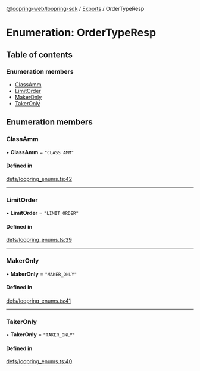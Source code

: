 [@loopring-web/loopring-sdk](../README.md) / [Exports](../modules.md) / OrderTypeResp

# Enumeration: OrderTypeResp

## Table of contents

### Enumeration members

- [ClassAmm](OrderTypeResp.md#classamm)
- [LimitOrder](OrderTypeResp.md#limitorder)
- [MakerOnly](OrderTypeResp.md#makeronly)
- [TakerOnly](OrderTypeResp.md#takeronly)

## Enumeration members

### ClassAmm

• **ClassAmm** = `"CLASS_AMM"`

#### Defined in

[defs/loopring_enums.ts:42](https://github.com/Loopring/loopring_sdk/blob/c031084/src/defs/loopring_enums.ts#L42)

___

### LimitOrder

• **LimitOrder** = `"LIMIT_ORDER"`

#### Defined in

[defs/loopring_enums.ts:39](https://github.com/Loopring/loopring_sdk/blob/c031084/src/defs/loopring_enums.ts#L39)

___

### MakerOnly

• **MakerOnly** = `"MAKER_ONLY"`

#### Defined in

[defs/loopring_enums.ts:41](https://github.com/Loopring/loopring_sdk/blob/c031084/src/defs/loopring_enums.ts#L41)

___

### TakerOnly

• **TakerOnly** = `"TAKER_ONLY"`

#### Defined in

[defs/loopring_enums.ts:40](https://github.com/Loopring/loopring_sdk/blob/c031084/src/defs/loopring_enums.ts#L40)
